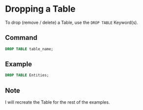 # Dropping a Table

To drop (remove / delete) a Table, use the `DROP TABLE` Keyword(s).

## Command

```sql
DROP TABLE table_name;
```

## Example

```sql
DROP TABLE Entities;
```

## Note

I will recreate the Table for the rest of the examples.
